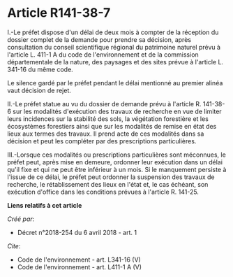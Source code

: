 # Article R141-38-7

I.-Le préfet dispose d'un délai de deux mois à compter de la réception du dossier complet de la demande pour prendre sa
décision, après consultation du conseil scientifique régional du patrimoine naturel prévu à l'article L. 411-1 A du code de
l'environnement et de la commission départementale de la nature, des paysages et des sites prévue à l'article L. 341-16 du
même code. 

Le silence gardé par le préfet pendant le délai mentionné au premier alinéa vaut décision de rejet. 

II.-Le préfet statue au vu du dossier de demande prévu à l'article R. 141-38-6 sur les modalités d'exécution des travaux de
recherche en vue de limiter leurs incidences sur la stabilité des sols, la végétation forestière et les écosystèmes
forestiers ainsi que sur les modalités de remise en état des lieux aux termes des travaux. Il prend acte de ces modalités
dans sa décision et peut les compléter par des prescriptions particulières. 

III.-Lorsque ces modalités ou prescriptions particulières sont méconnues, le préfet peut, après mise en demeure, ordonner
leur exécution dans un délai qu'il fixe et qui ne peut être inférieur à un mois. Si le manquement persiste à l'issue de ce
délai, le préfet peut ordonner la suspension des travaux de recherche, le rétablissement des lieux en l'état et, le cas
échéant, son exécution d'office dans les conditions prévues à l'article R. 141-25.

**Liens relatifs à cet article**

_Créé par_:

  - Décret n°2018-254 du 6 avril 2018 - art. 1

_Cite_:

  - Code de l'environnement - art. L341-16 (V)
  - Code de l'environnement - art. L411-1 A (V)
